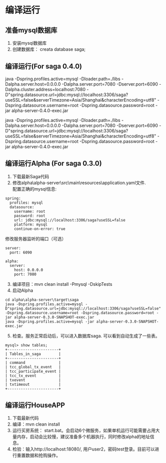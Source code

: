 # 编译运行

## 准备mysql数据库
1. 安装mysql数据库
2. 创建数据库： creata database saga;

## 编译运行(For saga 0.4.0)
java -Dspring.profiles.active=mysql -Dloader.path=./libs -Dalpha.server.host=0.0.0.0 -Dalpha.server.port=7080 -Dserver.port=6090 -Dalpha.cluster.address=localhost:7080 -D"spring.datasource.url=jdbc:mysql://localhost:3306/saga?useSSL=false&serverTimezone=Asia/Shanghai&characterEncoding=utf8" -Dspring.datasource.username=root -Dspring.datasource.password=root -jar alpha-server-0.4.0-exec.jar

java -Dspring.profiles.active=mysql -Dloader.path=./libs -Dalpha.server.host=0.0.0.0 -Dalpha.server.port=7080 -Dserver.port=6090 -D"spring.datasource.url=jdbc:mysql://localhost:3306/saga?useSSL=false&serverTimezone=Asia/Shanghai&characterEncoding=utf8" -Dspring.datasource.username=root -Dspring.datasource.password=root -jar alpha-server-0.4.0-exec.jar

## 编译运行Alpha (For saga 0.3.0)
1. 下载最新Saga代码
2. 修改alpha\alpha-server\src\main\resources\application.yaml文件.   
配置正确的mysql信息:   
```
spring:
  profiles: mysql
  datasource:
    username: root
    password: root
    url: jdbc:mysql://localhost:3306/saga?useSSL=false
    platform: mysql
    continue-on-error: true
```

修改服务器监听的端口（可选）

```
server:
  port: 6090

alpha:
  server:
    host: 0.0.0.0
    port: 7080
```

3. 编译项目：mvn clean install -Pmysql -DskipTests
4. 启动Alpha

```
cd alpha\alpha-server\target\saga
java -Dspring.profiles.active=mysql -D"spring.datasource.url=jdbc:mysql://localhost:3306/saga?useSSL=false" -Dspring.datasource.username=root -Dspring.datasource.password=root -jar alpha-server-0.3.0-SNAPSHOT-exec.jar
java -Dspring.profiles.active=mysql -jar alpha-server-0.3.0-SNAPSHOT-exec.jar
```




5. 检查。服务正常启动后，可以进入数据库saga. 可以看到自动生成了一些表。

```
mysql> show tables;
+-----------------------+
| Tables_in_saga        |
+-----------------------+
| command               |
| tcc_global_tx_event   |
| tcc_participate_event |
| tcc_tx_event          |
| txevent               |
| txtimeout             |
+-----------------------+
```

## 编译运行HouseAPP
1. 下载最新代码
2. 编译：mvn clean install
3. 运行买房系统： start.bat。会启动6个微服务，如果单机运行可能需要占用大量内存，启动会比较慢，建议准备多个机器执行，同时修改alpha的地址信息。
4. 检验：输入http://localhost:18080/, 用户user2，密码test登录。目前可以进行重置数据和抢购操作。
